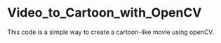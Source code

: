 # Video_to_Cartoon_with_OpenCV
This code is a simple way to create a cartoon-like movie using openCV.
